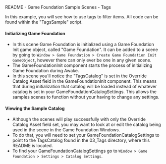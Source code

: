 README - Game Foundation Sample Scenes - Tags

In this example, you will see how to use tags to filter items.
All code can be found within the "TagsSample" script.

#### Initializing Game Foundation
* In this scene Game Foundation is initialized using a Game Foundation Init game object, called "Game Foundation".
  It can be added to a scene by going to `Window > Game Foundation > Create Game Foundation Init GameObject`, however there can only ever be one in any given scene.
* The GameFoundationInit component starts the process of initializing Game Foundation during Awake.
* In this scene you'll notice the "TagsCatalog" is set in the Override Catalog Asset field in the GameFoundationInit component.
  This means that during initialization that catalog will be loaded instead of whatever catalog is set in your GameFoundationCatalogSettings. 
  This allows the samples scenes to function without your having to change any settings.

#### Viewing the Sample Catalog
* Although the scenes will play successfully with only the Override Catalog Asset field set, you may want to look at or edit the catalog being used in the scene in the Game Foundation Windows.
* To do that, you will need to set your GameFoundationCatalogSettings to point to the TagsCatalog found in the 03_Tags directory, where this README is located.
* To find your GameFoundationCatalogSettings go to `Window > Game Foundation > Settings > Catalog Settings`.
